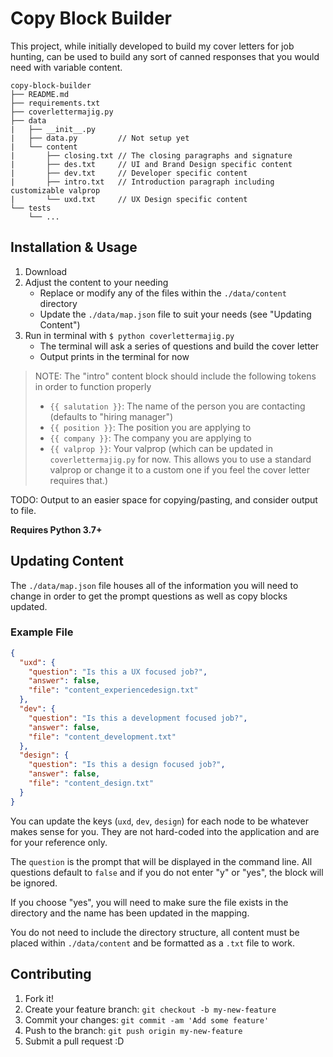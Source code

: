 # Copy Block Builder

This project, while initially developed to build my cover letters for job hunting, can be used to build any sort of canned responses that you would need with variable content.

```
copy-block-builder
├── README.md
├── requirements.txt
├── coverlettermajig.py
├── data
|   ├── __init__.py
|   ├── data.py         // Not setup yet
|   └── content 
|       ├── closing.txt // The closing paragraphs and signature
|       ├── des.txt     // UI and Brand Design specific content
|       ├── dev.txt     // Developer specific content
|       ├── intro.txt   // Introduction paragraph including customizable valprop
|       └── uxd.txt     // UX Design specific content
└── tests
    └── ...
```

## Installation & Usage

1. Download
2. Adjust the content to your needing
    - Replace or modify any of the files within the `./data/content` directory
    - Update the `./data/map.json` file to suit your needs (see "Updating Content")
3. Run in terminal with `$ python coverlettermajig.py`
    - The terminal will ask a series of questions and build the cover letter
    - Output prints in the terminal for now

> NOTE: The "intro" content block should include the following tokens in order to function properly
> - `{{ salutation }}`: The name of the person you are contacting (defaults to "hiring manager")
> - `{{ position }}`: The position you are applying to
> - `{{ company }}`: The company you are applying to
> - `{{ valprop }}`: Your valprop (which can be updated in `coverlettermajig.py` for now. This allows you to use a standard valprop or change it to a custom one if you feel the cover letter requires that.)


TODO: Output to an easier space for copying/pasting, and consider output to file. 

**Requires Python 3.7+**

## Updating Content

The `./data/map.json` file houses all of the information you will need to change in order to get the prompt questions 
as well as copy blocks updated.

### Example File
```json
{
  "uxd": {
    "question": "Is this a UX focused job?",
    "answer": false,
    "file": "content_experiencedesign.txt"
  },
  "dev": {
    "question": "Is this a development focused job?",
    "answer": false,
    "file": "content_development.txt"
  },
  "design": {
    "question": "Is this a design focused job?",
    "answer": false,
    "file": "content_design.txt"
  }
}
```

You can update the keys (`uxd`, `dev`, `design`) for each node to be whatever makes sense for you. They are not hard-coded into the application 
and are for your reference only.

The `question` is the prompt that will be displayed in the command line. All questions default to `false` and if you do not enter "y" or "yes", the block will be ignored.

If you choose "yes", you will need to make sure the file exists in the directory and the name has been updated in the mapping.

You do not need to include the directory structure, all content must be placed within `./data/content` and be formatted as a `.txt` file to work.

## Contributing

1. Fork it!
2. Create your feature branch: `git checkout -b my-new-feature`
3. Commit your changes: `git commit -am 'Add some feature'`
4. Push to the branch: `git push origin my-new-feature`
5. Submit a pull request :D
